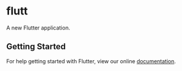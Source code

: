 # flutt

A new Flutter application.

## Getting Started

For help getting started with Flutter, view our online
[documentation](https://flutter.io/).
